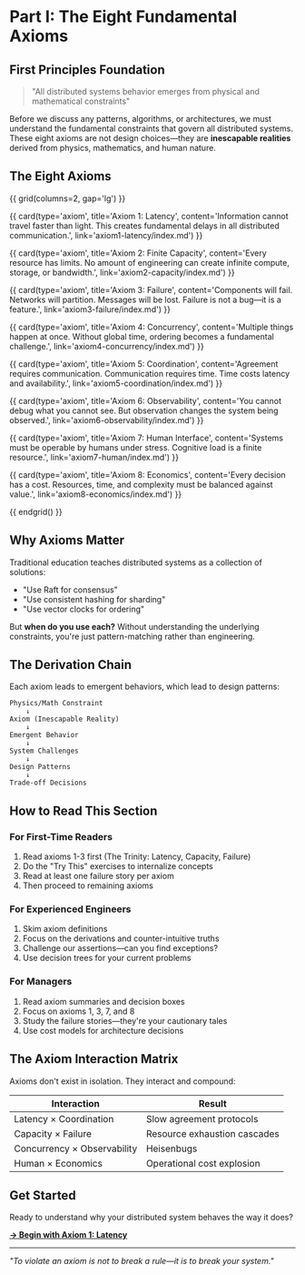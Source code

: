 # Part I: The Eight Fundamental Axioms

## First Principles Foundation

> "All distributed systems behavior emerges from physical and mathematical constraints"

Before we discuss any patterns, algorithms, or architectures, we must understand the fundamental constraints that govern all distributed systems. These eight axioms are not design choices—they are **inescapable realities** derived from physics, mathematics, and human nature.

## The Eight Axioms

<div class="axiom-grid">
{{ grid(columns=2, gap='lg') }}

{{ card(type='axiom', title='Axiom 1: Latency', content='Information cannot travel faster than light. This creates fundamental delays in all distributed communication.', link='axiom1-latency/index.md') }}

{{ card(type='axiom', title='Axiom 2: Finite Capacity', content='Every resource has limits. No amount of engineering can create infinite compute, storage, or bandwidth.', link='axiom2-capacity/index.md') }}

{{ card(type='axiom', title='Axiom 3: Failure', content='Components will fail. Networks will partition. Messages will be lost. Failure is not a bug—it is a feature.', link='axiom3-failure/index.md') }}

{{ card(type='axiom', title='Axiom 4: Concurrency', content='Multiple things happen at once. Without global time, ordering becomes a fundamental challenge.', link='axiom4-concurrency/index.md') }}

{{ card(type='axiom', title='Axiom 5: Coordination', content='Agreement requires communication. Communication requires time. Time costs latency and availability.', link='axiom5-coordination/index.md') }}

{{ card(type='axiom', title='Axiom 6: Observability', content='You cannot debug what you cannot see. But observation changes the system being observed.', link='axiom6-observability/index.md') }}

{{ card(type='axiom', title='Axiom 7: Human Interface', content='Systems must be operable by humans under stress. Cognitive load is a finite resource.', link='axiom7-human/index.md') }}

{{ card(type='axiom', title='Axiom 8: Economics', content='Every decision has a cost. Resources, time, and complexity must be balanced against value.', link='axiom8-economics/index.md') }}

{{ endgrid() }}
</div>

## Why Axioms Matter

Traditional education teaches distributed systems as a collection of solutions:
- "Use Raft for consensus"
- "Use consistent hashing for sharding"
- "Use vector clocks for ordering"

But **when do you use each?** Without understanding the underlying constraints, you're just pattern-matching rather than engineering.

## The Derivation Chain

Each axiom leads to emergent behaviors, which lead to design patterns:

```
Physics/Math Constraint
    ↓
Axiom (Inescapable Reality)
    ↓
Emergent Behavior
    ↓
System Challenges
    ↓
Design Patterns
    ↓
Trade-off Decisions
```

## How to Read This Section

### For First-Time Readers
1. Read axioms 1-3 first (The Trinity: Latency, Capacity, Failure)
2. Do the "Try This" exercises to internalize concepts
3. Read at least one failure story per axiom
4. Then proceed to remaining axioms

### For Experienced Engineers
1. Skim axiom definitions
2. Focus on the derivations and counter-intuitive truths
3. Challenge our assertions—can you find exceptions?
4. Use decision trees for your current problems

### For Managers
1. Read axiom summaries and decision boxes
2. Focus on axioms 1, 3, 7, and 8
3. Study the failure stories—they're your cautionary tales
4. Use cost models for architecture decisions

## The Axiom Interaction Matrix

Axioms don't exist in isolation. They interact and compound:

| Interaction | Result |
|------------|---------|
| Latency × Coordination | Slow agreement protocols |
| Capacity × Failure | Resource exhaustion cascades |
| Concurrency × Observability | Heisenbugs |
| Human × Economics | Operational cost explosion |

## Get Started

Ready to understand why your distributed system behaves the way it does?

[**→ Begin with Axiom 1: Latency**](axiom1-latency/index.md)

---

*"To violate an axiom is not to break a rule—it is to break your system."*